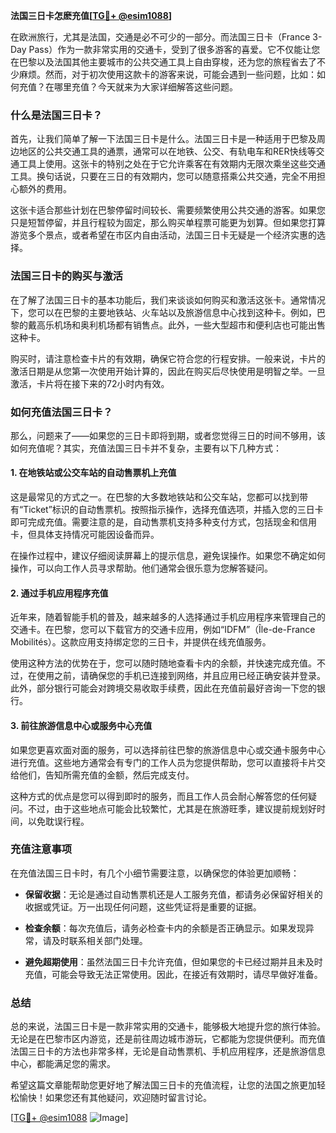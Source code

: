 **法国三日卡怎麽充值[[TG💪+ @esim1088](https://t.me/s/esim1088)]**

在欧洲旅行，尤其是法国，交通是必不可少的一部分。而法国三日卡（France 3-Day Pass）作为一款非常实用的交通卡，受到了很多游客的喜爱。它不仅能让您在巴黎以及法国其他主要城市的公共交通工具上自由穿梭，还为您的旅程省去了不少麻烦。然而，对于初次使用这款卡的游客来说，可能会遇到一些问题，比如：如何充值？在哪里充值？今天就来为大家详细解答这些问题。

### 什么是法国三日卡？

首先，让我们简单了解一下法国三日卡是什么。法国三日卡是一种适用于巴黎及周边地区的公共交通工具的通票，通常可以在地铁、公交、有轨电车和RER快线等交通工具上使用。这张卡的特别之处在于它允许乘客在有效期内无限次乘坐这些交通工具。换句话说，只要在三日的有效期内，您可以随意搭乘公共交通，完全不用担心额外的费用。

这张卡适合那些计划在巴黎停留时间较长、需要频繁使用公共交通的游客。如果您只是短暂停留，并且行程较为固定，那么购买单程票可能更为划算。但如果您打算游览多个景点，或者希望在市区内自由活动，法国三日卡无疑是一个经济实惠的选择。

### 法国三日卡的购买与激活

在了解了法国三日卡的基本功能后，我们来谈谈如何购买和激活这张卡。通常情况下，您可以在巴黎的主要地铁站、火车站以及旅游信息中心找到这种卡。例如，巴黎的戴高乐机场和奥利机场都有销售点。此外，一些大型超市和便利店也可能出售这种卡。

购买时，请注意检查卡片的有效期，确保它符合您的行程安排。一般来说，卡片的激活日期是从您第一次使用开始计算的，因此在购买后尽快使用是明智之举。一旦激活，卡片将在接下来的72小时内有效。

### 如何充值法国三日卡？

那么，问题来了——如果您的三日卡即将到期，或者您觉得三日的时间不够用，该如何充值呢？其实，充值法国三日卡并不复杂，主要有以下几种方式：

#### 1. 在地铁站或公交车站的自动售票机上充值

这是最常见的方式之一。在巴黎的大多数地铁站和公交车站，您都可以找到带有“Ticket”标识的自动售票机。按照指示操作，选择充值选项，并插入您的三日卡即可完成充值。需要注意的是，自动售票机支持多种支付方式，包括现金和信用卡，但具体支持情况可能因设备而异。

在操作过程中，建议仔细阅读屏幕上的提示信息，避免误操作。如果您不确定如何操作，可以向工作人员寻求帮助。他们通常会很乐意为您解答疑问。

#### 2. 通过手机应用程序充值

近年来，随着智能手机的普及，越来越多的人选择通过手机应用程序来管理自己的交通卡。在巴黎，您可以下载官方的交通卡应用，例如“IDFM”（Île-de-France Mobilités）。这款应用支持绑定您的三日卡，并提供在线充值服务。

使用这种方法的优势在于，您可以随时随地查看卡内的余额，并快速完成充值。不过，在使用之前，请确保您的手机已连接到网络，并且应用已经正确安装并登录。此外，部分银行可能会对跨境交易收取手续费，因此在充值前最好咨询一下您的银行。

#### 3. 前往旅游信息中心或服务中心充值

如果您更喜欢面对面的服务，可以选择前往巴黎的旅游信息中心或交通卡服务中心进行充值。这些地方通常会有专门的工作人员为您提供帮助，您可以直接将卡片交给他们，告知所需充值的金额，然后完成支付。

这种方式的优点是您可以得到即时的服务，而且工作人员会耐心解答您的任何疑问。不过，由于这些地点可能会比较繁忙，尤其是在旅游旺季，建议提前规划好时间，以免耽误行程。

### 充值注意事项

在充值法国三日卡时，有几个小细节需要注意，以确保您的体验更加顺畅：

- **保留收据**：无论是通过自动售票机还是人工服务充值，都请务必保留好相关的收据或凭证。万一出现任何问题，这些凭证将是重要的证据。
  
- **检查余额**：每次充值后，请务必检查卡内的余额是否正确显示。如果发现异常，请及时联系相关部门处理。

- **避免超期使用**：虽然法国三日卡允许充值，但如果您的卡已经过期并且未及时充值，可能会导致无法正常使用。因此，在接近有效期时，请尽早做好准备。

### 总结

总的来说，法国三日卡是一款非常实用的交通卡，能够极大地提升您的旅行体验。无论是在巴黎市区内游览，还是前往周边城市游玩，它都能为您提供便利。而充值法国三日卡的方法也非常多样，无论是自动售票机、手机应用程序，还是旅游信息中心，都能满足您的需求。

希望这篇文章能帮助您更好地了解法国三日卡的充值流程，让您的法国之旅更加轻松愉快！如果您还有其他疑问，欢迎随时留言讨论。

[[TG💪+ @esim1088](https://t.me/s/esim1088) ![Image](https://i.postimg.cc/4NQfJmqS/Snipaste-2025-05-13-00-14-12.png)]